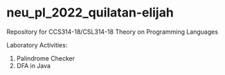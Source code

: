 # neu_pl_2022_quilatan-elijah
Repository for CCS314-18/CSL314-18 Theory on Programming Languages 

Laboratory Activities:

1. Palindrome Checker
2. DFA in Java
